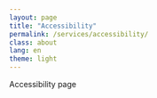 ```yaml
---
layout: page
title: "Accessibility"
permalink: /services/accessibility/
class: about
lang: en
theme: light
---
```


Accessibility page
